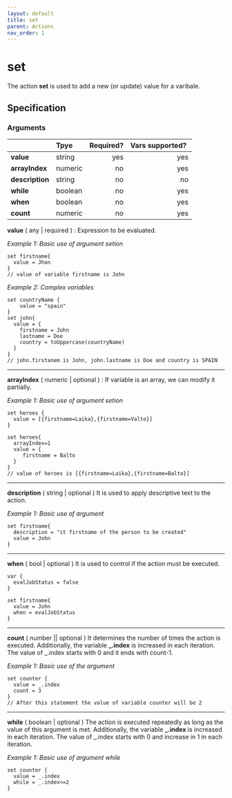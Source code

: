```yaml
---
layout: default
title: set
parent: Actions
nav_order: 1
---
```


<link rel="stylesheet" href="../../../assets/css/custom.css">

# set

The action **set** is used to add a new (or update) value for a varibale.

## Specification

### Arguments 

|                 | Tpye      | Required?| Vars supported? |
|:----------------|:----------|---------:|----------------:|
| **value**       | string    | yes      | yes             |
| **arrayIndex**  | numeric   | no       | yes             |
| **description** | string    | no       | no              |
| **while**       | boolean   | no       | yes             |
| **when**        | boolean   | no       | yes             |
| **count**       | numeric   | no       | yes             |


**value** ( any \| required ) : Expression to be evaluated. 

*Example 1: Basic use of argument setion*

```hcl
set firstname{
  value = Jhon
}
// value of variable firstname is John
```

*Example 2: Complex variables*

```hcl
set countryName {
    value = "spain"
}
set john{
  value = {
    firstname = John
    lastname = Doe
    country = toUppercase(countryName)
  }
}
// john.firstanem is John, john.lastname is Doe and country is SPAIN
```
---

**arrayIndex** ( numeric \| optional ) : If variable is an array, we can modify it partially. 

*Example 1: Basic use of argument setion*

```hcl
set heroes {
  value = [{firstname=Laika},{firstname=Valto}]
}

set heroes{
  arrayIndex=1
  value = {
     firstname = Balto
  }
}
// value of heroes is [{firstname=Laika},{firstname=Balto}]
```
---

**description** ( string \| optional )  It is used to apply descriptive text to  the action.

*Example 1: Basic use of argument*

```hcl
set firstname{
  description = "it firstname of the person to be created"
  value = John
}
```
---
**when** ( bool | optional ) It is used to control if the action must be executed.

```hcl
var {
  evalJobStatus = false
}

set firstname{
  value = John
  when = evalJobStatus
}
```
---
**count** ( number || optional ) It determines the number of times the action is executed. Additionally, the variable **_.index** is increased in each iteration. 
The value of _.index starts with 0 and it ends with count-1.

*Example 1: Basic use of the argument*
```hcl
set counter {
  value = _.index
  count = 3
}
// After this statement the value of variable counter will be 2
```

---
**while** ( boolean \| optional )  The action is executed repeatedly as long as the value of this argument is met. Additionally, the variable **_.index** is increased in each iteration. The value of _.index starts with 0 and increase in 1 in each iteration.

*Example 1: Basic use of argument while*
```hcl
set counter {
  value = _.index
  while = _.index<=2
}
```
